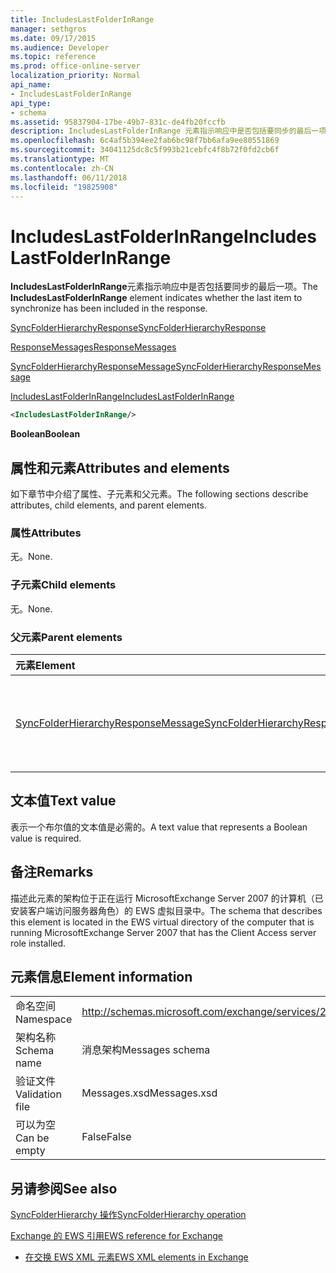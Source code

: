 ```yaml
---
title: IncludesLastFolderInRange
manager: sethgros
ms.date: 09/17/2015
ms.audience: Developer
ms.topic: reference
ms.prod: office-online-server
localization_priority: Normal
api_name:
- IncludesLastFolderInRange
api_type:
- schema
ms.assetid: 95837904-17be-49b7-831c-de4fb20fccfb
description: IncludesLastFolderInRange 元素指示响应中是否包括要同步的最后一项。
ms.openlocfilehash: 6c4af5b394ee2fab6bc98f7bb6afa9ee80551869
ms.sourcegitcommit: 34041125dc8c5f993b21cebfc4f8b72f0fd2cb6f
ms.translationtype: MT
ms.contentlocale: zh-CN
ms.lasthandoff: 06/11/2018
ms.locfileid: "19825908"
---
```

# <a name="includeslastfolderinrange"></a><span data-ttu-id="b2aef-103">IncludesLastFolderInRange</span><span class="sxs-lookup"><span data-stu-id="b2aef-103">IncludesLastFolderInRange</span></span>

<span data-ttu-id="b2aef-104">**IncludesLastFolderInRange**元素指示响应中是否包括要同步的最后一项。</span><span class="sxs-lookup"><span data-stu-id="b2aef-104">The **IncludesLastFolderInRange** element indicates whether the last item to synchronize has been included in the response.</span></span> 
  
[<span data-ttu-id="b2aef-105">SyncFolderHierarchyResponse</span><span class="sxs-lookup"><span data-stu-id="b2aef-105">SyncFolderHierarchyResponse</span></span>](syncfolderhierarchyresponse.md)
  
[<span data-ttu-id="b2aef-106">ResponseMessages</span><span class="sxs-lookup"><span data-stu-id="b2aef-106">ResponseMessages</span></span>](responsemessages.md)
  
[<span data-ttu-id="b2aef-107">SyncFolderHierarchyResponseMessage</span><span class="sxs-lookup"><span data-stu-id="b2aef-107">SyncFolderHierarchyResponseMessage</span></span>](syncfolderhierarchyresponsemessage.md)
  
[<span data-ttu-id="b2aef-108">IncludesLastFolderInRange</span><span class="sxs-lookup"><span data-stu-id="b2aef-108">IncludesLastFolderInRange</span></span>](includeslastfolderinrange.md)
  
```xml
<IncludesLastFolderInRange/>
```

 <span data-ttu-id="b2aef-109">**Boolean**</span><span class="sxs-lookup"><span data-stu-id="b2aef-109">**Boolean**</span></span>
## <a name="attributes-and-elements"></a><span data-ttu-id="b2aef-110">属性和元素</span><span class="sxs-lookup"><span data-stu-id="b2aef-110">Attributes and elements</span></span>

<span data-ttu-id="b2aef-111">如下章节中介绍了属性、子元素和父元素。</span><span class="sxs-lookup"><span data-stu-id="b2aef-111">The following sections describe attributes, child elements, and parent elements.</span></span>
  
### <a name="attributes"></a><span data-ttu-id="b2aef-112">属性</span><span class="sxs-lookup"><span data-stu-id="b2aef-112">Attributes</span></span>

<span data-ttu-id="b2aef-113">无。</span><span class="sxs-lookup"><span data-stu-id="b2aef-113">None.</span></span>
  
### <a name="child-elements"></a><span data-ttu-id="b2aef-114">子元素</span><span class="sxs-lookup"><span data-stu-id="b2aef-114">Child elements</span></span>

<span data-ttu-id="b2aef-115">无。</span><span class="sxs-lookup"><span data-stu-id="b2aef-115">None.</span></span>
  
### <a name="parent-elements"></a><span data-ttu-id="b2aef-116">父元素</span><span class="sxs-lookup"><span data-stu-id="b2aef-116">Parent elements</span></span>

|<span data-ttu-id="b2aef-117">**元素**</span><span class="sxs-lookup"><span data-stu-id="b2aef-117">**Element**</span></span>|<span data-ttu-id="b2aef-118">**说明**</span><span class="sxs-lookup"><span data-stu-id="b2aef-118">**Description**</span></span>|
|:-----|:-----|
|[<span data-ttu-id="b2aef-119">SyncFolderHierarchyResponseMessage</span><span class="sxs-lookup"><span data-stu-id="b2aef-119">SyncFolderHierarchyResponseMessage</span></span>](syncfolderhierarchyresponsemessage.md) <br/> |<span data-ttu-id="b2aef-120">包含状态和 SyncFolderHierarchy 请求的结果。</span><span class="sxs-lookup"><span data-stu-id="b2aef-120">Contains the status and result of a SyncFolderHierarchy request.</span></span>  <br/> |
   
## <a name="text-value"></a><span data-ttu-id="b2aef-121">文本值</span><span class="sxs-lookup"><span data-stu-id="b2aef-121">Text value</span></span>

<span data-ttu-id="b2aef-122">表示一个布尔值的文本值是必需的。</span><span class="sxs-lookup"><span data-stu-id="b2aef-122">A text value that represents a Boolean value is required.</span></span>
  
## <a name="remarks"></a><span data-ttu-id="b2aef-123">备注</span><span class="sxs-lookup"><span data-stu-id="b2aef-123">Remarks</span></span>

<span data-ttu-id="b2aef-124">描述此元素的架构位于正在运行 MicrosoftExchange Server 2007 的计算机（已安装客户端访问服务器角色）的 EWS 虚拟目录中。</span><span class="sxs-lookup"><span data-stu-id="b2aef-124">The schema that describes this element is located in the EWS virtual directory of the computer that is running MicrosoftExchange Server 2007 that has the Client Access server role installed.</span></span>
  
## <a name="element-information"></a><span data-ttu-id="b2aef-125">元素信息</span><span class="sxs-lookup"><span data-stu-id="b2aef-125">Element information</span></span>

|||
|:-----|:-----|
|<span data-ttu-id="b2aef-126">命名空间</span><span class="sxs-lookup"><span data-stu-id="b2aef-126">Namespace</span></span>  <br/> |http://schemas.microsoft.com/exchange/services/2006/messages  <br/> |
|<span data-ttu-id="b2aef-127">架构名称</span><span class="sxs-lookup"><span data-stu-id="b2aef-127">Schema name</span></span>  <br/> |<span data-ttu-id="b2aef-128">消息架构</span><span class="sxs-lookup"><span data-stu-id="b2aef-128">Messages schema</span></span>  <br/> |
|<span data-ttu-id="b2aef-129">验证文件</span><span class="sxs-lookup"><span data-stu-id="b2aef-129">Validation file</span></span>  <br/> |<span data-ttu-id="b2aef-130">Messages.xsd</span><span class="sxs-lookup"><span data-stu-id="b2aef-130">Messages.xsd</span></span>  <br/> |
|<span data-ttu-id="b2aef-131">可以为空</span><span class="sxs-lookup"><span data-stu-id="b2aef-131">Can be empty</span></span>  <br/> |<span data-ttu-id="b2aef-132">False</span><span class="sxs-lookup"><span data-stu-id="b2aef-132">False</span></span>  <br/> |
   
## <a name="see-also"></a><span data-ttu-id="b2aef-133">另请参阅</span><span class="sxs-lookup"><span data-stu-id="b2aef-133">See also</span></span>



[<span data-ttu-id="b2aef-134">SyncFolderHierarchy 操作</span><span class="sxs-lookup"><span data-stu-id="b2aef-134">SyncFolderHierarchy operation</span></span>](syncfolderhierarchy-operation.md)


[<span data-ttu-id="b2aef-135">Exchange 的 EWS 引用</span><span class="sxs-lookup"><span data-stu-id="b2aef-135">EWS reference for Exchange</span></span>](ews-reference-for-exchange.md)
  
- [<span data-ttu-id="b2aef-136">在交换 EWS XML 元素</span><span class="sxs-lookup"><span data-stu-id="b2aef-136">EWS XML elements in Exchange</span></span>](ews-xml-elements-in-exchange.md)

